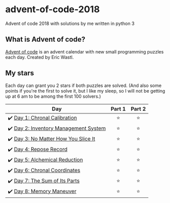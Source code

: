 # advent-of-code-2018
Advent of code 2018 with solutions by me written in python 3

## What is Advent of code?
[Advent of code](https://adventofcode.com/) is an advent calendar with new small programming puzzles each day. Created by Eric Wastl.

## My stars
Each day can grant you 2 stars if both puzzles are solved. (And also some points if you're the first to solve it, but I like my sleep, so I will not be getting up at 6 am to be among the first 100 solvers.)

| Day | Part 1 | Part 2 |
|---|:----:|:---:|
|✔️ [Day 1: Chronal Calibration](https://github.com/hildenost/advent-of-code-2018/tree/master/1)  | ⭐️ | ⭐️ |
|✔️ [Day 2: Inventory Management System](https://github.com/hildenost/advent-of-code-2018/tree/master/2)  | ⭐️ | ⭐️|
|✔️ [Day 3: No Matter How You Slice It](https://github.com/hildenost/advent-of-code-2018/tree/master/3)   | ⭐️ |⭐️  |
|✔️ [Day 4: Repose Record](https://github.com/hildenost/advent-of-code-2018/tree/master/4)   | ⭐️ | ⭐️ |
|✔️ [Day 5: Alchemical Reduction](https://github.com/hildenost/advent-of-code-2018/tree/master/5)   | ⭐️ | ⭐️ |
|✔️ [Day 6: Chronal Coordinates](https://github.com/hildenost/advent-of-code-2018/tree/master/6)   | ⭐️ |⭐️  |
|✔️ [Day 7: The Sum of Its Parts](https://github.com/hildenost/advent-of-code-2018/tree/master/7)   | ⭐️ | ⭐️|
|✔️ [Day 8: Memory Maneuver](https://github.com/hildenost/advent-of-code-2018/tree/master/8)   | ⭐️ | ⭐️|
